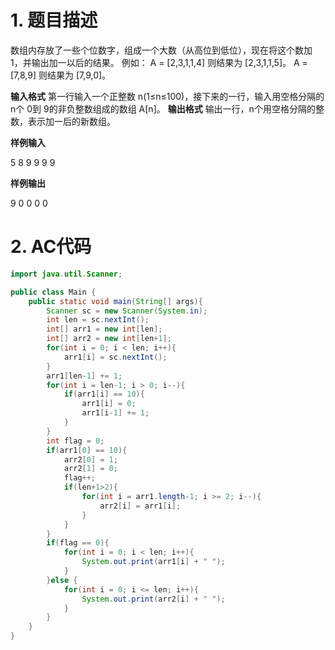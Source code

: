 ﻿# 1. 题目描述
数组内存放了一些个位数字，组成一个大数（从高位到低位），现在将这个数加 1，并输出加一以后的结果。
例如：
A = [2,3,1,1,4]
则结果为 [2,3,1,1,5]。
A = [7,8,9]
则结果为 [7,9,0]。

**输入格式**
第一行输入一个正整数 n(1≤n≤100)，接下来的一行，输入用空格分隔的 n个 0到 9的非负整数组成的数组 A[n]。
**输出格式**
输出一行，n个用空格分隔的整数，表示加一后的新数组。

**样例输入**

5 8 9 9 9 9

**样例输出**

9 0 0 0 0

# 2. AC代码
```java
import java.util.Scanner;

public class Main {
	public static void main(String[] args){
		Scanner sc = new Scanner(System.in);
		int len = sc.nextInt();
		int[] arr1 = new int[len];
		int[] arr2 = new int[len+1];
		for(int i = 0; i < len; i++){
			arr1[i] = sc.nextInt();
		}
		arr1[len-1] += 1;
		for(int i = len-1; i > 0; i--){
			if(arr1[i] == 10){
				arr1[i] = 0;
				arr1[i-1] += 1;
			}
		}
		int flag = 0;
		if(arr1[0] == 10){
			arr2[0] = 1;
			arr2[1] = 0;
			flag++;
			if(len+1>2){
				for(int i = arr1.length-1; i >= 2; i--){
					arr2[i] = arr1[i];
				}
			}
		}
		if(flag == 0){
			for(int i = 0; i < len; i++){
				System.out.print(arr1[i] + " ");
			}
		}else {
			for(int i = 0; i <= len; i++){
				System.out.print(arr2[i] + " ");
			}
		}
	}
}
```


